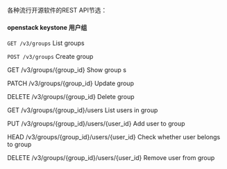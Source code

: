 各种流行开源软件的REST API节选：

#### openstack keystone 用户组
`GET /v3/groups`
List groups

 `POST /v3/groups`
Create group

 GET /v3/groups/{group_id}
Show group s

 PATCH /v3/groups/{group_id}
Update group


 DELETE /v3/groups/{group_id}
Delete group

 GET /v3/groups/{group_id}/users
List users in group

 PUT /v3/groups/{group_id}/users/{user_id}
Add user to group


 HEAD /v3/groups/{group_id}/users/{user_id}
Check whether user belongs to group

 DELETE /v3/groups/{group_id}/users/{user_id}
Remove user from group
